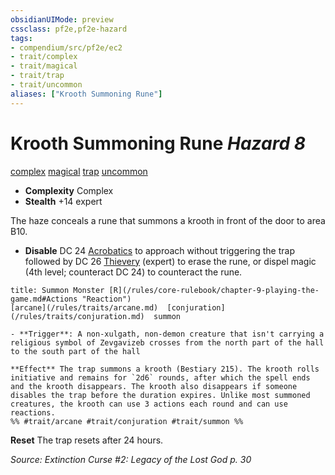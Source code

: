 ```yaml
---
obsidianUIMode: preview
cssclass: pf2e,pf2e-hazard
tags:
- compendium/src/pf2e/ec2
- trait/complex
- trait/magical
- trait/trap
- trait/uncommon
aliases: ["Krooth Summoning Rune"]
---
```

# Krooth Summoning Rune *Hazard 8*  
[complex](/rules/traits/complex.md)  [magical](/rules/traits/magical.md)  [trap](/rules/traits/trap.md)  [uncommon](/rules/traits/uncommon.md)  

- **Complexity** Complex
- **Stealth** +14 expert  

The haze conceals a rune that summons a krooth in front of the door to area B10.

- **Disable** DC 24 [Acrobatics](/compendium/skills.md#Acrobatics) to approach without triggering the trap followed by DC 26 [Thievery](/compendium/skills.md#Thievery) (expert) to erase the rune, or dispel magic (4th level; counteract DC 24) to counteract the rune.  
     
```ad-embed-ability
title: Summon Monster [R](/rules/core-rulebook/chapter-9-playing-the-game.md#Actions "Reaction")
[arcane](/rules/traits/arcane.md)  [conjuration](/rules/traits/conjuration.md)  summon  

- **Trigger**: A non-xulgath, non-demon creature that isn't carrying a religious symbol of Zevgavizeb crosses from the north part of the hall to the south part of the hall

**Effect** The trap summons a krooth (Bestiary 215). The krooth rolls initiative and remains for `2d6` rounds, after which the spell ends and the krooth disappears. The krooth also disappears if someone disables the trap before the duration expires. Unlike most summoned creatures, the krooth can use 3 actions each round and can use reactions.  
%% #trait/arcane #trait/conjuration #trait/summon %%
```

**Reset** The trap resets after 24 hours.  

*Source: Extinction Curse #2: Legacy of the Lost God p. 30*